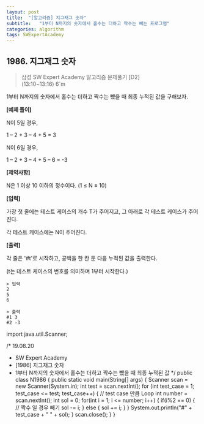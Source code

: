 ```yaml
---
layout: post
title:  "[알고리즘] 지그재그 숫자"
subtitle:   "1부터 N까지의 숫자에서 홀수는 더하고 짝수는 빼는 프로그램"
categories: algorithm
tags: SWExpertAcademy
---
```


## 1986. 지그재그 숫자

> 삼성 SW Expert Academy 알고리즘 문제풀기 [D2]    
> (13:10~13:16) 6`m

1부터 N까지의 숫자에서 홀수는 더하고 짝수는 뺐을 때 최종 누적된 값을 구해보자.


**[예제 풀이]**

N이 5일 경우,

1 – 2 + 3 – 4 + 5 = 3

N이 6일 경우,

1 – 2 + 3 – 4 + 5 – 6 = -3


**[제약사항]**

N은 1 이상 10 이하의 정수이다. (1 ≤ N ≤ 10)


**[입력]**

가장 첫 줄에는 테스트 케이스의 개수 T가 주어지고, 그 아래로 각 테스트 케이스가 주어진다.

각 테스트 케이스에는 N이 주어진다.


**[출력]**

각 줄은 '#t'로 시작하고, 공백을 한 칸 둔 다음 누적된 값을 출력한다.

(t는 테스트 케이스의 번호를 의미하며 1부터 시작한다.)

```
> 입력
2
5
6

> 출력
#1 3
#2 -3
```

import java.util.Scanner;

/* 19.08.20
 * SW Expert Academy
 * [1986] 지그재그 숫자
 * 1부터 N까지의 숫자에서 홀수는 더하고 짝수는 뺐을 때 최종 누적된 값
 */
public class N1986 {
	public static void main(String[] args) {
		Scanner scan = new Scanner(System.in);
		int test = scan.nextInt();
		for (int test_case = 1; test_case <= test; test_case++) { // test case 만큼 Loop
			int number = scan.nextInt();
			int sol = 0;
			for(int i = 1; i <= number; i++) {
				if(i%2 == 0) { // 짝수 일 경우 빼기
					sol -= i;
				}
				else {
					sol += i;
				}
			}
			System.out.println("#" + test_case + " " + sol);
		}
		scan.close();
	}
}
